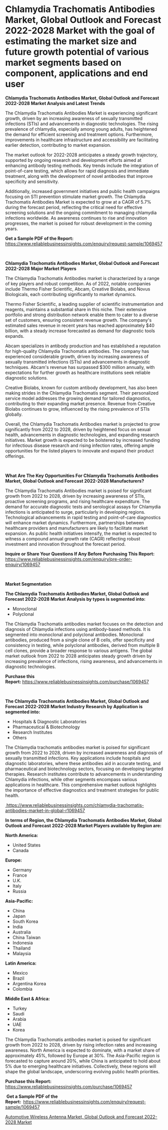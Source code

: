 <p><h1>Chlamydia Trachomatis Antibodies Market, Global Outlook and Forecast 2022-2028 Market with the goal of estimating the market size and future growth potential of various market segments based on component, applications and end user</h1></p><p><strong>Chlamydia Trachomatis Antibodies Market, Global Outlook and Forecast 2022-2028 Market Analysis and Latest Trends</strong></p>
<p><p>The Chlamydia Trachomatis Antibodies Market is experiencing significant growth, driven by an increasing awareness of sexually transmitted infections (STIs) and advancements in diagnostic technologies. The rising prevalence of chlamydia, especially among young adults, has heightened the demand for efficient screening and treatment options. Furthermore, improvements in healthcare infrastructure and accessibility are facilitating earlier detection, contributing to market expansion.</p><p>The market outlook for 2022-2028 anticipates a steady growth trajectory, supported by ongoing research and development efforts aimed at enhancing antibody testing methods. Key trends include the integration of point-of-care testing, which allows for rapid diagnosis and immediate treatment, along with the development of novel antibodies that improve specificity and sensitivity.</p><p>Additionally, increased government initiatives and public health campaigns focusing on STI prevention stimulate market growth. The Chlamydia Trachomatis Antibodies Market is expected to grow at a CAGR of 5.7% during the forecast period, reflecting the critical need for effective screening solutions and the ongoing commitment to managing chlamydia infections worldwide. As awareness continues to rise and innovation progresses, the market is poised for robust development in the coming years.</p></p>
<p><strong>Get a Sample PDF of the Report:&nbsp;</strong> <a href="https://www.reliablebusinessinsights.com/enquiry/request-sample/1069457?utm_campaign=3326&utm_medium=2&utm_source=Github&utm_content=ia&utm_term=21032025&utm_id=chlamydia-trachomatis-antibodies-market-global-outlook-and-forecast-2022-2028">https://www.reliablebusinessinsights.com/enquiry/request-sample/1069457</a></p>
<p>&nbsp;</p>
<p><strong>Chlamydia Trachomatis Antibodies Market, Global Outlook and Forecast 2022-2028 Major Market Players</strong></p>
<p><p>The Chlamydia Trachomatis Antibodies market is characterized by a range of key players and robust competition. As of 2022, notable companies include Thermo Fisher Scientific, Abcam, Creative Biolabs, and Novus Biologicals, each contributing significantly to market dynamics. </p><p>Thermo Fisher Scientific, a leading supplier of scientific instrumentation and reagents, maintains a substantial share in this niche. Their extensive portfolio and strong distribution network enable them to cater to a diverse set of customers, ensuring consistent revenue growth. The company's estimated sales revenue in recent years has reached approximately $40 billion, with a steady increase forecasted as demand for diagnostic tools expands.</p><p>Abcam specializes in antibody production and has established a reputation for high-quality Chlamydia Trachomatis antibodies. The company has experienced considerable growth, driven by increasing awareness of sexually transmitted infections (STIs) and advancements in diagnostic techniques. Abcam's revenue has surpassed $300 million annually, with expectations for further growth as healthcare institutions seek reliable diagnostic solutions.</p><p>Creative Biolabs, known for custom antibody development, has also been making strides in the Chlamydia Trachomatis segment. Their personalized service model addresses the growing demand for tailored diagnostics, contributing to their expanding market presence. Revenue from Creative Biolabs continues to grow, influenced by the rising prevalence of STIs globally.</p><p>Overall, the Chlamydia Trachomatis Antibodies market is projected to grow significantly from 2022 to 2028, driven by heightened focus on sexual health, advancements in diagnostic technologies, and expanding research initiatives. Market growth is expected to be bolstered by increased funding for infectious disease research and rising infection rates, offering ample opportunities for the listed players to innovate and expand their product offerings.</p></p>
<p>&nbsp;</p>
<p><strong>What Are The Key Opportunities For Chlamydia Trachomatis Antibodies Market, Global Outlook and Forecast 2022-2028 Manufacturers?</strong></p>
<p><p>The Chlamydia Trachomatis Antibodies market is poised for significant growth from 2022 to 2028, driven by increasing awareness of STIs, proactive screening programs, and rising healthcare expenditure. The demand for accurate diagnostic tests and serological assays for Chlamydia infections is anticipated to surge, particularly in developing regions. Technological advancements in rapid testing and point-of-care diagnostics will enhance market dynamics. Furthermore, partnerships between healthcare providers and manufacturers are likely to facilitate market expansion. As public health initiatives intensify, the market is expected to witness a compound annual growth rate (CAGR) reflecting robust investment and innovation throughout the forecast period.</p></p>
<p><strong>Inquire or Share Your Questions If Any Before Purchasing This Report:</strong> <a href="https://www.reliablebusinessinsights.com/enquiry/pre-order-enquiry/1069457?utm_campaign=3326&utm_medium=2&utm_source=Github&utm_content=ia&utm_term=21032025&utm_id=chlamydia-trachomatis-antibodies-market-global-outlook-and-forecast-2022-2028">https://www.reliablebusinessinsights.com/enquiry/pre-order-enquiry/1069457</a></p>
<p>&nbsp;</p>
<p><strong>Market Segmentation</strong></p>
<p><strong>The Chlamydia Trachomatis Antibodies Market, Global Outlook and Forecast 2022-2028 Market Analysis by types is segmented into:</strong></p>
<p><ul><li>Monoclonal</li><li>Polyclonal</li></ul></p>
<p><p>The Chlamydia Trachomatis antibodies market focuses on the detection and diagnosis of Chlamydia infections using antibody-based methods. It is segmented into monoclonal and polyclonal antibodies. Monoclonal antibodies, produced from a single clone of B cells, offer specificity and consistency in testing, while polyclonal antibodies, derived from multiple B cell clones, provide a broader response to various antigens. The global market outlook from 2022 to 2028 anticipates steady growth driven by increasing prevalence of infections, rising awareness, and advancements in diagnostic technologies.</p></p>
<p><strong>Purchase this Report:&nbsp;</strong><a href="https://www.reliablebusinessinsights.com/purchase/1069457?utm_campaign=3326&utm_medium=2&utm_source=Github&utm_content=ia&utm_term=21032025&utm_id=chlamydia-trachomatis-antibodies-market-global-outlook-and-forecast-2022-2028">https://www.reliablebusinessinsights.com/purchase/1069457</a></p>
<p>&nbsp;</p>
<p><strong>The Chlamydia Trachomatis Antibodies Market, Global Outlook and Forecast 2022-2028 Market Industry Research by Application is segmented into:</strong></p>
<p><ul><li>Hospitals & Diagnostic Laboratories</li><li>Pharmaceutical & Biotechnology</li><li>Research Institutes</li><li>Others</li></ul></p>
<p><p>The Chlamydia trachomatis antibodies market is poised for significant growth from 2022 to 2028, driven by increased awareness and diagnosis of sexually transmitted infections. Key applications include hospitals and diagnostic laboratories, where these antibodies aid in accurate testing, and pharmaceutical and biotechnology sectors, focusing on developing targeted therapies. Research institutes contribute to advancements in understanding Chlamydia infections, while other segments encompass various applications in healthcare. This comprehensive market outlook highlights the importance of effective diagnostics and treatment strategies for public health.</p></p>
<p><a href="https://www.reliablebusinessinsights.com/chlamydia-trachomatis-antibodies-market-in-global-r1069457?utm_campaign=3326&utm_medium=2&utm_source=Github&utm_content=ia&utm_term=21032025&utm_id=chlamydia-trachomatis-antibodies-market-global-outlook-and-forecast-2022-2028">&nbsp;https://www.reliablebusinessinsights.com/chlamydia-trachomatis-antibodies-market-in-global-r1069457</a></p>
<p><strong>In terms of Region, the Chlamydia Trachomatis Antibodies Market, Global Outlook and Forecast 2022-2028 Market Players available by Region are:</strong></p>
<p>
    <p> <strong> North America: </strong>
        <ul>
            <li>United States</li>
            <li>Canada</li>
        </ul>
        </p> 
    <p> <strong> Europe: </strong>
        <ul>
            <li>Germany</li>
            <li>France</li>
            <li>U.K.</li>
            <li>Italy</li>
            <li>Russia</li>
        </ul>
        </p> 
    <p> <strong> Asia-Pacific: </strong>
        <ul>
            <li>China</li>
            <li>Japan</li>
            <li>South Korea</li>
            <li>India</li>
            <li>Australia</li>
            <li>China Taiwan</li>
            <li>Indonesia</li>
            <li>Thailand</li>
            <li>Malaysia</li>
        </ul>
        </p> 
    <p> <strong> Latin America: </strong>
        <ul>
            <li>Mexico</li>
            <li>Brazil</li>
            <li>Argentina Korea</li>
            <li>Colombia</li>
        </ul>
        </p> 
    <p> <strong> Middle East & Africa: </strong>
        <ul>
            <li>Turkey</li>
            <li>Saudi</li>
            <li>Arabia</li>
            <li>UAE</li>
            <li>Korea</li>
        </ul>
    </p>
    </p>
<p><p>The Chlamydia Trachomatis antibodies market is poised for significant growth from 2022 to 2028, driven by rising infection rates and increasing awareness. North America is expected to dominate, with a market share of approximately 45%, followed by Europe at 30%. The Asia-Pacific region is forecasted to capture around 20%, while China is anticipated to hold about 5% due to emerging healthcare initiatives. Collectively, these regions will shape the global landscape, underscoring evolving public health priorities.</p></p>
<p><strong>Purchase this Report: </strong><a href="https://www.reliablebusinessinsights.com/purchase/1069457?utm_campaign=3326&utm_medium=2&utm_source=Github&utm_content=ia&utm_term=21032025&utm_id=chlamydia-trachomatis-antibodies-market-global-outlook-and-forecast-2022-2028">https://www.reliablebusinessinsights.com/purchase/1069457</a></p>
<p>&nbsp;<strong>Get a Sample PDF of the Report:&nbsp;&nbsp;</strong><a href="https://www.reliablebusinessinsights.com/enquiry/request-sample/1069457?utm_campaign=3326&utm_medium=2&utm_source=Github&utm_content=ia&utm_term=21032025&utm_id=chlamydia-trachomatis-antibodies-market-global-outlook-and-forecast-2022-2028">https://www.reliablebusinessinsights.com/enquiry/request-sample/1069457</a></p>
<p><strong></strong></p>
<p><p><a href="https://github.com/osamhcombre/Market-Research-Report-List-1/blob/main/automotive-wireless-antenna-market-global-outlook-and-forecast-2022-2028-market.md?utm_campaign=3326&utm_medium=2&utm_source=Github&utm_content=ia&utm_term=21032025&utm_id=chlamydia-trachomatis-antibodies-market-global-outlook-and-forecast-2022-2028">Automotive Wireless Antenna Market, Global Outlook and Forecast 2022-2028 Market</a></p></p>